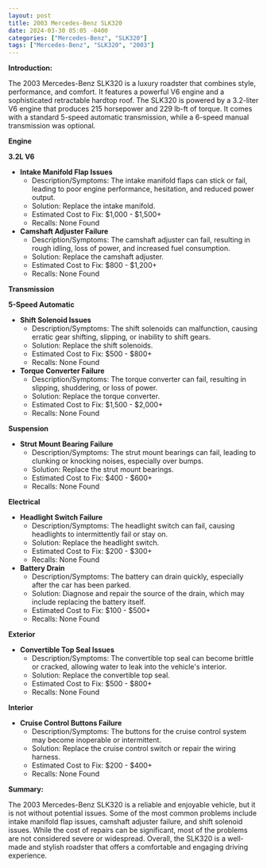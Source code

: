 ```yaml
---
layout: post
title: 2003 Mercedes-Benz SLK320
date: 2024-03-30 05:05 -0400
categories: ["Mercedes-Benz", "SLK320"]
tags: ["Mercedes-Benz", "SLK320", "2003"]
---
```

**Introduction:**

The 2003 Mercedes-Benz SLK320 is a luxury roadster that combines style, performance, and comfort. It features a powerful V6 engine and a sophisticated retractable hardtop roof. The SLK320 is powered by a 3.2-liter V6 engine that produces 215 horsepower and 229 lb-ft of torque. It comes with a standard 5-speed automatic transmission, while a 6-speed manual transmission was optional.

**Engine**

**3.2L V6**

* **Intake Manifold Flap Issues**
    * Description/Symptoms: The intake manifold flaps can stick or fail, leading to poor engine performance, hesitation, and reduced power output.
    * Solution: Replace the intake manifold.
    * Estimated Cost to Fix: $1,000 - $1,500+
    * Recalls: None Found
* **Camshaft Adjuster Failure**
    * Description/Symptoms: The camshaft adjuster can fail, resulting in rough idling, loss of power, and increased fuel consumption.
    * Solution: Replace the camshaft adjuster.
    * Estimated Cost to Fix: $800 - $1,200+
    * Recalls: None Found

**Transmission**

**5-Speed Automatic**

* **Shift Solenoid Issues**
    * Description/Symptoms: The shift solenoids can malfunction, causing erratic gear shifting, slipping, or inability to shift gears.
    * Solution: Replace the shift solenoids.
    * Estimated Cost to Fix: $500 - $800+
    * Recalls: None Found
* **Torque Converter Failure**
    * Description/Symptoms: The torque converter can fail, resulting in slipping, shuddering, or loss of power.
    * Solution: Replace the torque converter.
    * Estimated Cost to Fix: $1,500 - $2,000+
    * Recalls: None Found

**Suspension**

* **Strut Mount Bearing Failure**
    * Description/Symptoms: The strut mount bearings can fail, leading to clunking or knocking noises, especially over bumps.
    * Solution: Replace the strut mount bearings.
    * Estimated Cost to Fix: $400 - $600+
    * Recalls: None Found

**Electrical**

* **Headlight Switch Failure**
    * Description/Symptoms: The headlight switch can fail, causing headlights to intermittently fail or stay on.
    * Solution: Replace the headlight switch.
    * Estimated Cost to Fix: $200 - $300+
    * Recalls: None Found
* **Battery Drain**
    * Description/Symptoms: The battery can drain quickly, especially after the car has been parked.
    * Solution: Diagnose and repair the source of the drain, which may include replacing the battery itself.
    * Estimated Cost to Fix: $100 - $500+
    * Recalls: None Found

**Exterior**

* **Convertible Top Seal Issues**
    * Description/Symptoms: The convertible top seal can become brittle or cracked, allowing water to leak into the vehicle's interior.
    * Solution: Replace the convertible top seal.
    * Estimated Cost to Fix: $500 - $800+
    * Recalls: None Found

**Interior**

* **Cruise Control Buttons Failure**
    * Description/Symptoms: The buttons for the cruise control system may become inoperable or intermittent.
    * Solution: Replace the cruise control switch or repair the wiring harness.
    * Estimated Cost to Fix: $200 - $400+
    * Recalls: None Found

**Summary:**

The 2003 Mercedes-Benz SLK320 is a reliable and enjoyable vehicle, but it is not without potential issues. Some of the most common problems include intake manifold flap issues, camshaft adjuster failure, and shift solenoid issues. While the cost of repairs can be significant, most of the problems are not considered severe or widespread. Overall, the SLK320 is a well-made and stylish roadster that offers a comfortable and engaging driving experience.
